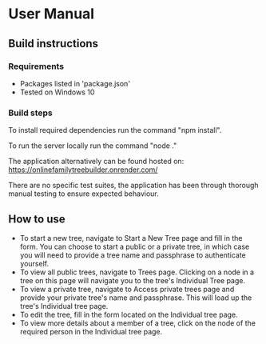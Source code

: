 # User Manual

## Build instructions

### Requirements

* Packages listed in 'package.json'
* Tested on Windows 10

### Build steps
To install required dependencies run the command "npm install".

To run the server locally run the command "node ."

The application alternatively can be found hosted on: https://onlinefamilytreebuilder.onrender.com/

There are no specific test suites, the application has been through thorough manual testing to ensure expected behaviour.

## How to use
* To start a new tree, navigate to Start a New Tree page and fill in the form. You can choose to start a public or a private tree, in which case you will need to provide a tree name and passphrase to authenticate yourself.
* To view all public trees, navigate to Trees page. Clicking on a node in a tree on this page will navigate you to the tree's Individual Tree page.
* To view a private tree, navigate to Access private trees page and provide your private tree's name and passphrase. This will load up the tree's Individual tree page.
* To edit the tree, fill in the form located on the Individual tree page.
* To view more details about a member of a tree, click on the node of the required person in the Individual tree page.